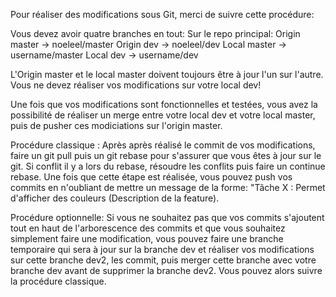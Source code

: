 

Pour réaliser des modifications sous Git, merci de suivre cette procédure:

Vous devez avoir quatre branches en tout: Sur le repo principal: Origin master -> noeleel/master Origin dev -> noeleel/dev Local master -> username/master Local dev -> username/dev

L'Origin master et le local master doivent toujours être à jour l'un sur l'autre. Vous ne devez réaliser vos modifications sur votre local dev!

Une fois que vos modifications sont fonctionnelles et testées, vous avez la possibilité de réaliser un merge entre votre local dev et votre local master, puis de pusher ces modiciations sur l'origin master.

Procédure classique : Après après réalisé le commit de vos modifications, faire un git pull puis un git rebase pour s'assurer que vous êtes à jour sur le git. Si conflit il y a lors du rebase, résoudre les conflits puis faire un continue rebase. Une fois que cette étape est réalisée, vous pouvez push vos commits en n'oubliant de mettre un message de la forme: "Tâche X : Permet d'afficher des couleurs (Description de la feature).

Procédure optionnelle: Si vous ne souhaitez pas que vos commits s'ajoutent tout en haut de l'arborescence des commits et que vous souhaitez simplement faire une modification, vous pouvez faire une branche temporaire qui sera à jour sur la branche dev et réaliser vos modifications sur cette branche dev2, les commit, puis merger cette branche avec votre branche dev avant de supprimer la branche dev2. Vous pouvez alors suivre la procédure classique.
